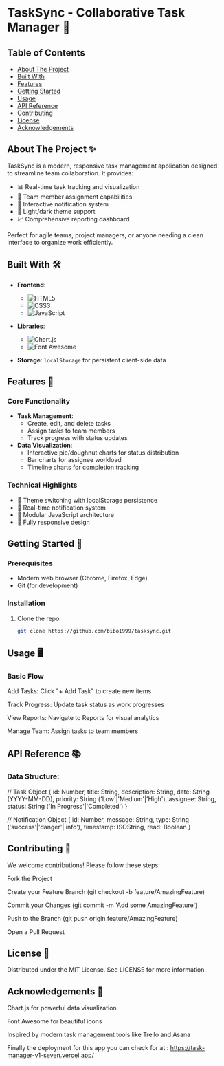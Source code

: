 # TaskSync - Collaborative Task Manager 🚀

## Table of Contents
- [About The Project](#about-the-project-)
- [Built With](#built-with-)
- [Features](#features-)
- [Getting Started](#getting-started-)
- [Usage](#usage-)
- [API Reference](#api-reference-)
- [Contributing](#contributing-)
- [License](#license-)
- [Acknowledgements](#acknowrelegements-)

## About The Project ✨

TaskSync is a modern, responsive task management application designed to streamline team collaboration. It provides:

- 📊 Real-time task tracking and visualization
- 👥 Team member assignment capabilities
- 🔔 Interactive notification system
- 🌙 Light/dark theme support
- 📈 Comprehensive reporting dashboard

Perfect for agile teams, project managers, or anyone needing a clean interface to organize work efficiently.

## Built With 🛠️

- **Frontend**: 
  - ![HTML5](https://img.shields.io/badge/HTML5-E34F26?style=flat&logo=html5&logoColor=white)
  - ![CSS3](https://img.shields.io/badge/CSS3-1572B6?style=flat&logo=css3&logoColor=white)
  - ![JavaScript](https://img.shields.io/badge/JavaScript-F7DF1E?style=flat&logo=javascript&logoColor=black)

- **Libraries**:
  - ![Chart.js](https://img.shields.io/badge/Chart.js-FF6384?style=flat&logo=chart.js&logoColor=white)
  - ![Font Awesome](https://img.shields.io/badge/Font_Awesome-528DD7?style=flat&logo=font-awesome&logoColor=white)

- **Storage**: `localStorage` for persistent client-side data

## Features 🌟

### Core Functionality
- **Task Management**:
  - Create, edit, and delete tasks
  - Assign tasks to team members
  - Track progress with status updates
- **Data Visualization**:
  - Interactive pie/doughnut charts for status distribution
  - Bar charts for assignee workload
  - Timeline charts for completion tracking

### Technical Highlights
- 📌 Theme switching with localStorage persistence
- 🔔 Real-time notification system
- 🧩 Modular JavaScript architecture
- 📱 Fully responsive design

## Getting Started 🏁

### Prerequisites
- Modern web browser (Chrome, Firefox, Edge)
- Git (for development)

### Installation
1. Clone the repo:
   ```sh
   git clone https://github.com/bibo1999/tasksync.git


## Usage 🖥️
### Basic Flow
Add Tasks: Click "+ Add Task" to create new items

Track Progress: Update task status as work progresses

View Reports: Navigate to Reports for visual analytics

Manage Team: Assign tasks to team members


## API Reference 📚
### Data Structure:
// Task Object
{
  id: Number,
  title: String,
  description: String,
  date: String (YYYY-MM-DD),
  priority: String ('Low'|'Medium'|'High'),
  assignee: String,
  status: String ('In Progress'|'Completed')
}

// Notification Object
{
  id: Number,
  message: String,
  type: String ('success'|'danger'|'info'),
  timestamp: ISOString,
  read: Boolean
}


## Contributing 🤝
We welcome contributions! Please follow these steps:

Fork the Project

Create your Feature Branch (git checkout -b feature/AmazingFeature)

Commit your Changes (git commit -m 'Add some AmazingFeature')

Push to the Branch (git push origin feature/AmazingFeature)

Open a Pull Request

## License 📄
Distributed under the MIT License. See LICENSE for more information.

## Acknowledgements 🙏
Chart.js for powerful data visualization

Font Awesome for beautiful icons

Inspired by modern task management tools like Trello and Asana

Finally the deployment for this app you can check for at : https://task-manager-v1-seven.vercel.app/
